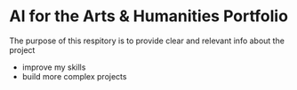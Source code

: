 # AI for the Arts & Humanities Portfolio

The purpose of this respitory is to provide clear and relevant info about the project

* improve my skills
* build more complex projects
